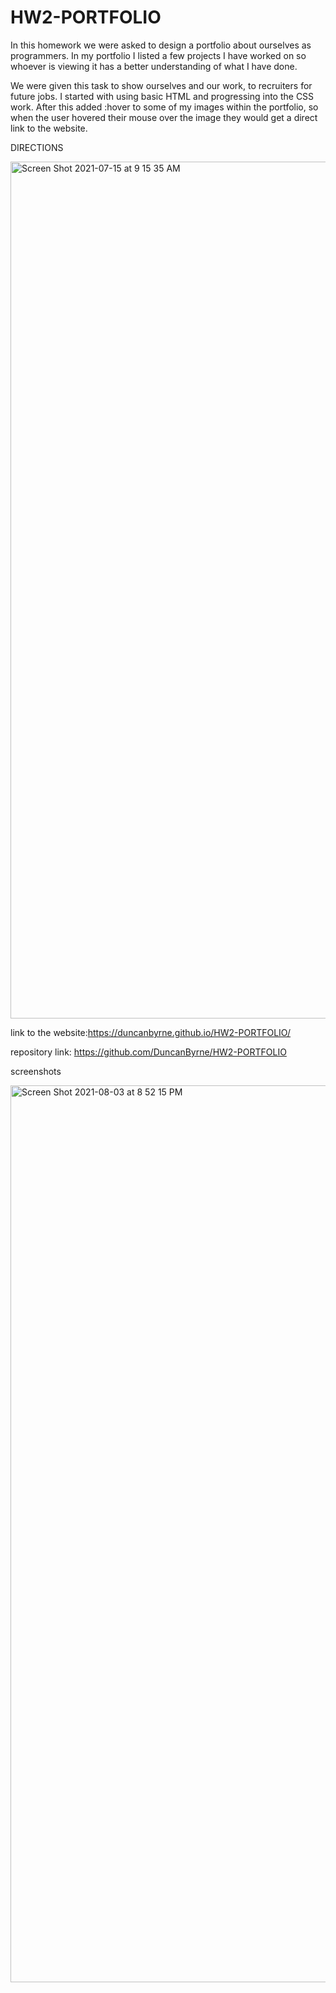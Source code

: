 # HW2-PORTFOLIO

In this homework we were asked to design a portfolio about ourselves as programmers. 
In my portfolio I listed a few projects I have worked on so whoever is viewing it has a 
better understanding of what I have done. 

We were given this task to show ourselves  and our work, to recruiters for future jobs.
I started with using basic HTML and progressing into the CSS work. After this added :hover to some of my images
within the portfolio, so when the user hovered their mouse over the image they would get a direct link to the website.


DIRECTIONS


<img width="1371" alt="Screen Shot 2021-07-15 at 9 15 35 AM" src="https://user-images.githubusercontent.com/85514179/125794322-d9872b06-16a9-4d12-9329-cfdb8502d46d.png">









link to the website:https://duncanbyrne.github.io/HW2-PORTFOLIO/


repository link: https://github.com/DuncanByrne/HW2-PORTFOLIO




screenshots

<img width="1435" alt="Screen Shot 2021-08-03 at 8 52 15 PM" src="https://user-images.githubusercontent.com/85514179/128104681-5ca495a2-7e57-4c1c-8c41-f2195d2379f3.png">



